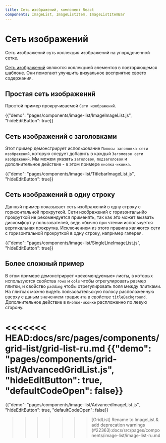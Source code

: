 ```yaml
---
title: Сеть изображений, компонент React
components: ImageList, ImageListItem, ImageListItemBar
---
```


# Сеть изображений

<p class="description">Сеть изображений суть коллекция изображений на упорядоченной сетке.</p>

[Сеть изображений](https://material.io/design/components/image-lists.html) являются коллекцией элементов в повторяющемся шаблоне. Они помогают улучшить визуальное восприятие своего содержания.

## Простая сеть изображений

Простой пример прокручиваемой `Сети изображений`.

{{"demo": "pages/components/image-list/ImageImageList.js", "hideEditButton": true}}

## Сеть изображений с заголовками

Этот пример демонстрирует использование `Полосы заголовка сети изображений`, которую следует добавить в каждый `Заголовок сети изображений`. Мы можем указать `заголовок`, `подзаголовок` и дополнительное действие - в этом примере `кнопка-иконка`.

{{"demo": "pages/components/image-list/TitlebarImageList.js", "hideEditButton": true}}

## Сеть изображений в одну строку

Данный пример показывает сеть изображений в одну строку с горизонтальной прокруткой. Сети изображений с горизонтальнйо прокруткой не рекомендуется применять, так как это может вызвать дискомфорт у пользователей, ведь обычно при чтении используется вертикальная прокрутка. Исключением из этого правила являются сети с горизонтальной прокруткой в одну строку, например галерея.

{{"demo": "pages/components/image-list/SingleLineImageList.js", "hideEditButton": true}}

## Более сложный пример

В этом примере демонстрирует «рекомендуемые» листы, в которых используются свойства `rows` и `cols` чтобы отрегулировать размер плитки, и свойство `padding` чтобы отрегулировать поля между плитками. На плитках можно видеть пользовательскую полосу расположенную вверху с даным значением градиента в свойстве `titleBackground`. Дополнительное действие в `Кнопке-иконке` распложенно по левую сторону.

<<<<<<< HEAD:docs/src/pages/components/grid-list/grid-list-ru.md
{{"demo": "pages/components/grid-list/AdvancedGridList.js", "hideEditButton": true, "defaultCodeOpen": false}}
=======
{{"demo": "pages/components/image-list/AdvancedImageList.js", "hideEditButton": true, "defaultCodeOpen": false}}
>>>>>>> [GridList] Rename to ImageList & add deprecation warnings (#22363):docs/src/pages/components/image-list/image-list-ru.md
